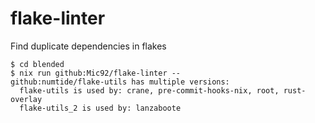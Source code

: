 # flake-linter

Find duplicate dependencies in flakes

```
$ cd blended
$ nix run github:Mic92/flake-linter --
github:numtide/flake-utils has multiple versions:
  flake-utils is used by: crane, pre-commit-hooks-nix, root, rust-overlay
  flake-utils_2 is used by: lanzaboote
```
